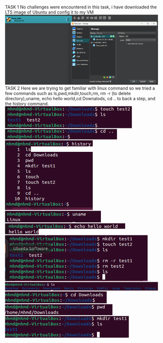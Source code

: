 TASK 1
No challenges were encountered in this task, i have downloaded the LTS image of Ubuntu and config it to my VM
![Alt text](<Screenshot 2023-12-14 151002.png>)
TASK 2
Here we are trying to get familiar with linux command so we tried a few commands such as ls,pwd,mkdir,touch,rm, rm -r (to delete directory),uname, echo hello world,cd Downalods, cd .. to back a step, and the history command.
![Alt text](<Screenshot 2023-12-20 151833.png>) 
![Alt text](<Screenshot 2023-12-20 151920.png>) 
![Alt text](<Screenshot 2023-12-20 152123.png>) 
![Alt text](<Screenshot 2023-12-20 152225.png>) 
![Alt text](<Screenshot 2023-12-20 152309.png>) 
![Alt text](<Screenshot 2023-12-20 152905.png>) 
![Alt text](<Screenshot 2023-12-20 151604.png>) 
![Alt text](<Screenshot 2023-12-20 151654.png>)
![Alt text](<Screenshot 2023-12-20 151732.png>) 
![Alt text](<Screenshot 2023-12-20 151752.png>)